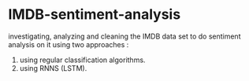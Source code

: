 # IMDB-sentiment-analysis
investigating, analyzing and cleaning the IMDB data set to do sentiment analysis on it using two approaches :
1. using regular classification algorithms.
2. using RNNS (LSTM).
